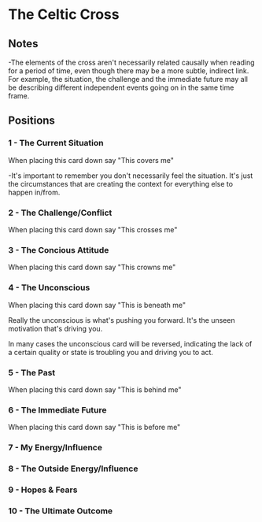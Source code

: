 # The Celtic Cross

## Notes

-The elements of the cross aren't necessarily related causally when reading for a period of time, even though there may be a more subtle, indirect link. For example, the situation, the challenge and the immediate future may all be describing different independent events going on in the same time frame.



## Positions


### 1 - The Current Situation

When placing this card down say "This covers me"

-It's important to remember you don't necessarily feel the situation. It's just the circumstances that are creating the context for everything else to happen in/from.



### 2 - The Challenge/Conflict

When placing this card down say "This crosses me"



### 3 - The Concious Attitude

When placing this card down say "This crowns me"



### 4 - The Unconscious

When placing this card down say "This is beneath me"

Really the unconscious is what's pushing you forward. It's the unseen motivation that's driving you.

In many cases the unconscious card will be reversed, indicating the lack of a certain quality or state is troubling you and driving you to act.



### 5 - The Past

When placing this card down say "This is behind me"



### 6 - The Immediate Future

When placing this card down say "This is before me"



### 7 - My Energy/Influence



### 8 - The Outside Energy/Influence



### 9 - Hopes & Fears



### 10 - The Ultimate Outcome


